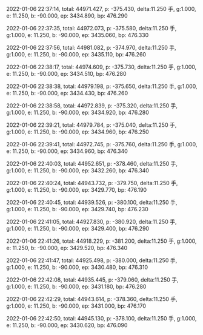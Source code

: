 2022-01-06 22:37:14, total: 44971.427, p: -375.430, delta:11.250 手, g:1.000, e: 11.250, b: -90.000, ep: 3434.890, bp: 476.290

2022-01-06 22:37:35, total: 44972.073, p: -375.580, delta:11.250 手, g:1.000, e: 11.250, b: -90.000, ep: 3435.060, bp: 476.330

2022-01-06 22:37:56, total: 44981.082, p: -374.970, delta:11.250 手, g:1.000, e: 11.250, b: -90.000, ep: 3435.110, bp: 476.260

2022-01-06 22:38:17, total: 44974.609, p: -375.730, delta:11.250 手, g:1.000, e: 11.250, b: -90.000, ep: 3434.510, bp: 476.280

2022-01-06 22:38:38, total: 44979.198, p: -375.650, delta:11.250 手, g:1.000, e: 11.250, b: -90.000, ep: 3434.430, bp: 476.260

2022-01-06 22:38:58, total: 44972.839, p: -375.320, delta:11.250 手, g:1.000, e: 11.250, b: -90.000, ep: 3434.920, bp: 476.280

2022-01-06 22:39:21, total: 44979.784, p: -375.040, delta:11.250 手, g:1.000, e: 11.250, b: -90.000, ep: 3434.960, bp: 476.250

2022-01-06 22:39:41, total: 44972.745, p: -375.760, delta:11.250 手, g:1.000, e: 11.250, b: -90.000, ep: 3434.960, bp: 476.340

2022-01-06 22:40:03, total: 44952.651, p: -378.460, delta:11.250 手, g:1.000, e: 11.250, b: -90.000, ep: 3432.260, bp: 476.340

2022-01-06 22:40:24, total: 44943.732, p: -379.750, delta:11.250 手, g:1.000, e: 11.250, b: -90.000, ep: 3429.770, bp: 476.190

2022-01-06 22:40:45, total: 44939.526, p: -380.100, delta:11.250 手, g:1.000, e: 11.250, b: -90.000, ep: 3429.740, bp: 476.230

2022-01-06 22:41:05, total: 44927.830, p: -380.920, delta:11.250 手, g:1.000, e: 11.250, b: -90.000, ep: 3429.400, bp: 476.290

2022-01-06 22:41:26, total: 44918.229, p: -381.200, delta:11.250 手, g:1.000, e: 11.250, b: -90.000, ep: 3429.520, bp: 476.340

2022-01-06 22:41:47, total: 44925.498, p: -380.000, delta:11.250 手, g:1.000, e: 11.250, b: -90.000, ep: 3430.480, bp: 476.310

2022-01-06 22:42:08, total: 44935.445, p: -379.060, delta:11.250 手, g:1.000, e: 11.250, b: -90.000, ep: 3431.180, bp: 476.280

2022-01-06 22:42:29, total: 44943.614, p: -378.360, delta:11.250 手, g:1.000, e: 11.250, b: -90.000, ep: 3431.000, bp: 476.170

2022-01-06 22:42:50, total: 44945.130, p: -378.100, delta:11.250 手, g:1.000, e: 11.250, b: -90.000, ep: 3430.620, bp: 476.090